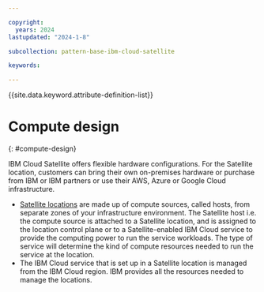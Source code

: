 ```yaml
---

copyright:
  years: 2024
lastupdated: "2024-1-8"

subcollection: pattern-base-ibm-cloud-satellite

keywords:

---
```


{{site.data.keyword.attribute-definition-list}}

# Compute design <!-- H1 -->
{: #compute-design}

<!-- text for compute design considerations goes here -->

IBM Cloud Satellite offers flexible hardware configurations. For the Satellite location, customers can bring their own on-premises hardware or purchase from IBM or IBM partners or use their AWS, Azure or Google Cloud infrastructure.
- [Satellite locations](https://cloud.ibm.com/docs/satellite?topic=satellite-location-host) are made up of compute sources, called hosts, from separate zones of your infrastructure environment. The Satellite host i.e. the compute source is attached to a Satellite location, and is assigned to the location control plane or to a Satellite-enabled IBM Cloud service to provide the computing power to run the service workloads. The type of service will determine the kind of compute resources needed to run the service at the location.
- The IBM Cloud service that is set up in a Satellite location is managed from the IBM Cloud region. IBM provides all the resources needed to manage the locations.

